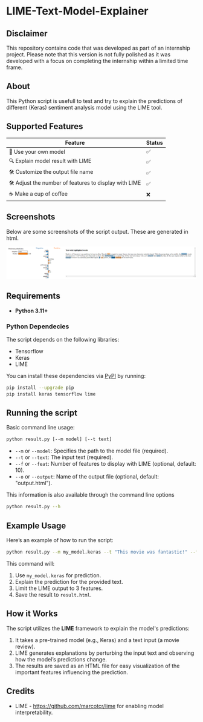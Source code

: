 # LIME-Text-Model-Explainer

## Disclaimer
This repository contains code that was developed as part of an internship project. 
Please note that this version is not fully polished as it was developed with a focus on completing the internship within a limited time frame.

## About
This Python script is usefull to test and try to explain the predictions of different (Keras) sentiment analysis model using the LIME tool.

## Supported Features
| Feature  | Status |
| ------------- | ------------- |
| 🧠 Use your own model | ✅ |
| 🔍 Explain model result with LIME | ✅ |
| 🛠 Customize the output file name | ✅ |
| 🛠 Adjust the number of features to display with LIME | ✅ |
| ☕ Make a cup of coffee | ❌ |

## Screenshots
Below are some screenshots of the script output. These are generated in html.

![Sample script result](sampleOutput.png)

## Requirements
- **Python 3.11+**

### Python Dependecies
The script depends on the following libraries:
- Tensorflow
- Keras
- LIME

You can install these dependencies via [PyPI](https://pypi.python.org/pypi/lime) by running:

```sh
pip install --upgrade pip
pip install keras tensorflow lime
```

## Running the script
Basic command line usage:
```sh
python result.py [--m model] [--t text]
```

- `--m` or `--model`: Specifies the path to the model file (required).
- `--t` or `--text`: The input text (required).
- `--f` or `--feat`: Number of features to display with LIME (optional, default: 10).
- `--o` or `--output`: Name of the output file (optional, default: "output.html").

This information is also available through the command line options
```sh
python result.py --h
```

## Example Usage
Here’s an example of how to run the script:
```sh
python result.py --m my_model.keras --t "This movie was fantastic!" --f 3 --o result.html
```

This command will:
1. Use `my_model.keras` for prediction.
2. Explain the prediction for the provided text.
3. Limit the LIME output to 3 features.
4. Save the result to `result.html`.

## How it Works
The script utilizes the **LIME** framework to explain the model's predictions:
1. It takes a pre-trained model (e.g., Keras) and a text input (a movie review).
2. LIME generates explanations by perturbing the input text and observing how the model’s predictions change.
3. The results are saved as an HTML file for easy visualization of the important features influencing the prediction.

## Credits
- LIME - https://github.com/marcotcr/lime for enabling model interpretability.
